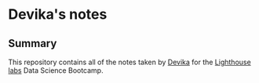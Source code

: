 # Devika's notes
## Summary 

This repository contains all of the notes taken by [Devika](https://github.com/dev5115) for the [Lighthouse labs](https://www.lighthouselabs.ca/) Data Science Bootcamp.
